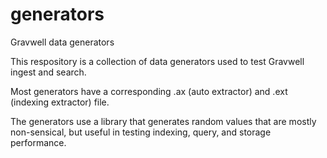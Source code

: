 # generators
Gravwell data generators

This respository is a collection of data generators used to test Gravwell ingest and search.

Most generators have a corresponding .ax (auto extractor) and .ext (indexing extractor) file.

The generators use a library that generates random values that are mostly non-sensical, but useful in testing indexing, query, and storage performance.
